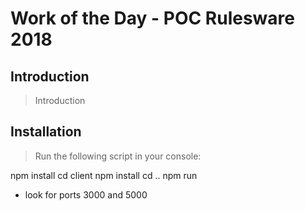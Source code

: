 # Work of the Day - POC Rulesware 2018

## Introduction
> Introduction

## Installation

> Run the following script in your console:

npm install
cd client
npm install
cd ..
npm run

 * look for ports 3000 and 5000 
